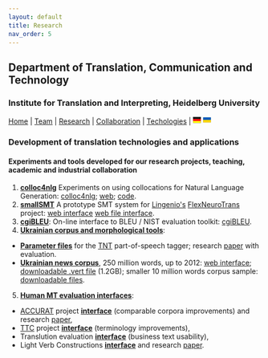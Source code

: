 ```yaml
---
layout: default
title: Research
nav_order: 5
---
```


## Department of Translation, Communication and Technology
### Institute for Translation and Interpreting, Heidelberg University

[Home](index.md) | [Team](people.md) | [Research](research.md) | [Collaboration](collaboration.md) | [Techologies](techlabs.md) | [![Image](de_l_flag.png)](de_index.html) [![Image](uk_l_flag.png)](uk_index.html)

### Development of translation technologies and applications

#### Experiments and tools developed for our research projects, teaching, academic and industrial collaboration

1. [**colloc4nlg**](http://corpus.leeds.ac.uk/corpuslabs/lab201810cnlg/colloc4nlg.html) Experiments on using collocations for Natural Language Generation: [colloc4nlg](https://github.com/bogdanbabych/colloc4nlg); [web](http://corpus.leeds.ac.uk/corpuslabs/lab201810cnlg/colloc4nlg.html); [code](http://corpus.leeds.ac.uk/corpuslabs/lab201810cnlg/?C=M;O=A).
2. [**smallSMT**](http://corpus.leeds.ac.uk/lingenio/) A prototype SMT system for [Lingenio's](https://lingenio.de/en/) [FlexNeuroTrans](https://lingenio.de/en/research/projects/FlexNeuroTrans/) project: [web interface](http://corpus.leeds.ac.uk/lingenio/) [web file interface](http://corpus.leeds.ac.uk/lingenio/indexfile.html).
3. [**cgiBLEU**](http://corpus.leeds.ac.uk/corpuslabs/lab201801cgibleu/): On-line interface to BLEU / NIST evaluation toolkit: [cgiBLEU](http://corpus.leeds.ac.uk/corpuslabs/lab201801cgibleu/).
4. [**Ukrainian corpus and morphological tools**](http://corpus.leeds.ac.uk/svitlana/tnt/ua/):
- [**Parameter files**](http://corpus.leeds.ac.uk/svitlana/tnt/ua/) for the [TNT](http://www.coli.uni-saarland.de/~thorsten/tnt/) part-of-speech tagger; research [paper](http://eprints.whiterose.ac.uk/100896/3/BabychExperiencing%20the%20digital%20world.pdf) with evaluation.
- [**Ukrainian news corpus**](http://corpus.leeds.ac.uk/internet2.html), 250 million words, up to 2012: [web interface](http://corpus.leeds.ac.uk/internet2.html); [downloadable .vert file](http://corpus.leeds.ac.uk/corpuslabs/lab2020Kyiv/INTERNET-UA/) (1.2GB); smaller 10 million words corpus sample: [downloadable files](http://corpus.leeds.ac.uk/corpuslabs/lab2020Kyiv/INTERNET-UA10M/).
5. [**Human MT evaluation interfaces**](http://corpus.leeds.ac.uk/bogdanbabych/mteval/):
- [ACCURAT](http://www.accurat-project.eu) project [**interface**](http://corpus.leeds.ac.uk/bogdanbabych/mteval/accurat2012/eval/general/de-en/e101/p_de_en_E101_P11.html) (comparable corpora improvements) and research [paper](http://www.mt-archive.info/10/ACL-2012-Pinnis.pdf),
- [TTC](http://www.ttc-project.eu) project [**interface**](http://corpus.leeds.ac.uk/bogdanbabych/mteval/ttc2012/eval/l_ru_en_E999_P11.html) (terminology improvements),
- Translution evaluation [**interface**](http://corpus.leeds.ac.uk/bogdanbabych/mteval/translution/00packs/_EMail-ADE/) (business text usability),
- Light Verb Constructions [**interface**](http://corpus.leeds.ac.uk/bogdanbabych/mteval/evaluation2008/ex-all-en.020/eval-1000.html) and research [paper](http://www.mt-archive.info/EAMT-2009-Babych.pdf).
